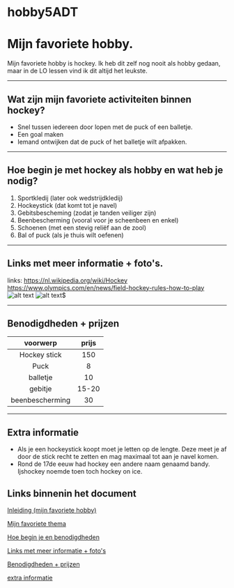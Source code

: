 # hobby5ADT
# Mijn favoriete hobby.
Mijn favoriete hobby is hockey. Ik heb dit zelf nog nooit als hobby gedaan, maar in de LO lessen vind ik dit altijd het leukste.

-----
## Wat zijn mijn favoriete activiteiten binnen hockey?
* Snel tussen iedereen door lopen met de puck of een balletje.
* Een goal maken
* Iemand ontwijken dat de puck of het balletje wilt afpakken.

-----
## Hoe begin je met hockey als hobby en wat heb je nodig?
1. Sportkledij (later ook wedstrijdkledij)
2. Hockeystick (dat komt tot je navel)
3. Gebitsbescheming (zodat je tanden veiliger zijn)
4. Beenbescherming (vooral voor je scheenbeen en enkel)
5. Schoenen (met een stevig reliëf aan de zool)
6. Bal of puck (als je thuis wilt oefenen)

-----
## Links met meer informatie + foto's.
links:  https://nl.wikipedia.org/wiki/Hockey
        https://www.olympics.com/en/news/field-hockey-rules-how-to-play
![alt text](image-1.png)
![alt text](image.png)$

------
## Benodigdheden + prijzen
| voorwerp| prijs |
| :-----: | :---: |
|Hockey stick|150|
|Puck| 8 |
|balletje| 10|
|gebitje|15-20|
|beenbescherming|30|

-----
## Extra informatie
- Als je een hockeystick koopt moet je letten op de lengte. Deze meet je af door de stick recht te zetten en mag maximaal tot aan je navel komen.
- Rond de 17de eeuw had hockey een andere naam genaamd bandy. Ijshockey noemde toen toch hockey on ice.

## Links binnenin het document
[Inleiding (mijn favoriete hobby)](#mijn-favoriete-hobby)

[Mijn favoriete thema](#wat-zijn-mijn-favoriete-activiteiten-binnen-hockey)

[Hoe begin je en benodigdheden](#hoe-begin-je-met-hockey-als-hobby-en-wat-heb-je-nodig)

[Links met meer informatie + foto's](#links-met-meer-informatie--fotos)

[Benodigdheden + prijzen](#benodigdheden--prijzen)

[extra informatie](#extra-informatie)